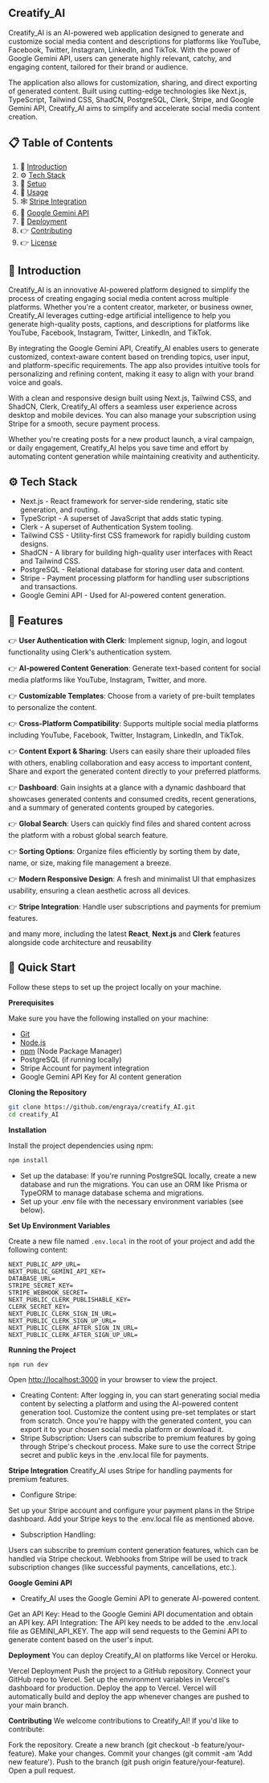 ## <a name="tech-stack">Creatify_AI</a>

Creatify_AI is an AI-powered web application designed to generate and customize social media content and descriptions for platforms like YouTube, Facebook, Twitter, Instagram, LinkedIn, and TikTok. With the power of Google Gemini API, users can generate highly relevant, catchy, and engaging content, tailored for their brand or audience.

The application also allows for customization, sharing, and direct exporting of generated content. Built using cutting-edge technologies like Next.js, TypeScript, Tailwind CSS, ShadCN, PostgreSQL, Clerk, Stripe, and Google Gemini API, Creatify_AI aims to simplify and accelerate social media content creation.


## 📋 <a name="table">Table of Contents</a>

1. 🤖 [Introduction](#introduction)
2. ⚙️ [Tech Stack](#tech-stack)
3. 🔋 [Setuo](#features)
4. 🤸 [Usage](#quick-start)
5. 🕸️ [Stripe Integration](#snippets)
6. 🔗 [Google Gemini API](#links)
7. 🚀 [Deployment](#more)
8. 👉 [Contributing](#more)
9. 👉 [License](#more)

## <a name="introduction">🤖 Introduction</a>

Creatify_AI is an innovative AI-powered platform designed to simplify the process of creating engaging social media content across multiple platforms. Whether you're a content creator, marketer, or business owner, Creatify_AI leverages cutting-edge artificial intelligence to help you generate high-quality posts, captions, and descriptions for platforms like YouTube, Facebook, Instagram, Twitter, LinkedIn, and TikTok.

By integrating the Google Gemini API, Creatify_AI enables users to generate customized, context-aware content based on trending topics, user input, and platform-specific requirements. The app also provides intuitive tools for personalizing and refining content, making it easy to align with your brand voice and goals.

With a clean and responsive design built using Next.js, Tailwind CSS, and ShadCN, Clerk, Creatify_AI offers a seamless user experience across desktop and mobile devices. You can also manage your subscription using Stripe for a smooth, secure payment process.

Whether you're creating posts for a new product launch, a viral campaign, or daily engagement, Creatify_AI helps you save time and effort by automating content generation while maintaining creativity and authenticity.

## <a name="tech-stack">⚙️ Tech Stack</a>

- Next.js - React framework for server-side rendering, static site generation, and routing.
- TypeScript - A superset of JavaScript that adds static typing.
- Clerk - A superset of Authentication System tooling.
- Tailwind CSS - Utility-first CSS framework for rapidly building custom designs.
- ShadCN - A library for building high-quality user interfaces with React and Tailwind CSS.
- PostgreSQL - Relational database for storing user data and content.
- Stripe - Payment processing platform for handling user subscriptions and transactions.
- Google Gemini API - Used for AI-powered content generation.

## <a name="features">🔋 Features</a>

👉 **User Authentication with Clerk**: Implement signup, login, and logout functionality using Clerk's authentication system.

👉 **AI-powered Content Generation**: Generate text-based content for social media platforms like YouTube, Instagram, Twitter, and more.

👉 **Customizable Templates**: Choose from a variety of pre-built templates to personalize the content.

👉 **Cross-Platform Compatibility**: Supports multiple social media platforms including YouTube, Facebook, Twitter, Instagram, LinkedIn, and TikTok.

👉 **Content Export & Sharing**: Users can easily share their uploaded files with others, enabling collaboration and easy access to important content, Share and export the generated content directly to your preferred platforms.

👉 **Dashboard**: Gain insights at a glance with a dynamic dashboard that showcases generated contents and consumed credits, recent generations, and a summary of generated contents grouped by categories.

👉 **Global Search**: Users can quickly find files and shared content across the platform with a robust global search feature.

👉 **Sorting Options**: Organize files efficiently by sorting them by date, name, or size, making file management a breeze.

👉 **Modern Responsive Design**: A fresh and minimalist UI that emphasizes usability, ensuring a clean aesthetic across all devices.

👉 **Stripe Integration**: Handle user subscriptions and payments for premium features.

and many more, including the latest **React**, **Next.js** and **Clerk** features alongside code architecture and
reusability

## <a name="quick-start">🤸 Quick Start</a>

Follow these steps to set up the project locally on your machine.

**Prerequisites**

Make sure you have the following installed on your machine:

- [Git](https://git-scm.com/)
- [Node.js](https://nodejs.org/en)
- [npm](https://www.npmjs.com/) (Node Package Manager)
- PostgreSQL (if running locally)
- Stripe Account for payment integration
- Google Gemini API Key for AI content generation

**Cloning the Repository**

```bash
git clone https://github.com/engraya/creatify_AI.git
cd creatify_AI
```

**Installation**

Install the project dependencies using npm:

```bash
npm install
```

- Set up the database:
    If you're running PostgreSQL locally, create a new database and run the migrations.
    You can use an ORM like Prisma or TypeORM to manage database schema and migrations.
- Set up your .env file with the necessary environment variables (see below).

**Set Up Environment Variables**

Create a new file named `.env.local` in the root of your project and add the following content:

```env
NEXT_PUBLIC_APP_URL=
NEXT_PUBLIC_GEMINI_API_KEY=
DATABASE_URL=
STRIPE_SECRET_KEY=
STRIPE_WEBHOOK_SECRET=
NEXT_PUBLIC_CLERK_PUBLISHABLE_KEY=
CLERK_SECRET_KEY=
NEXT_PUBLIC_CLERK_SIGN_IN_URL=
NEXT_PUBLIC_CLERK_SIGN_UP_URL=
NEXT_PUBLIC_CLERK_AFTER_SIGN_IN_URL=
NEXT_PUBLIC_CLERK_AFTER_SIGN_UP_URL=
```


**Running the Project**

```bash
npm run dev
```

Open [http://localhost:3000](http://localhost:3000) in your browser to view the project.

- Creating Content:
  After logging in, you can start generating social media content by selecting a platform and using the AI-powered content generation tool.
  Customize the content using pre-set templates or start from scratch.
  Once you're happy with the generated content, you can export it to your chosen social media platform or download it.
- Stripe Subscription:
  Users can subscribe to premium features by going through Stripe's checkout process.
  Make sure to use the correct Stripe secret and public keys in the .env.local file for payments.


**Stripe Integration**
Creatify_AI uses Stripe for handling payments for premium features.

- Configure Stripe:

Set up your Stripe account and configure your payment plans in the Stripe dashboard.
Add your Stripe keys to the .env.local file as mentioned above.

- Subscription Handling:

Users can subscribe to premium content generation features, which can be handled via Stripe checkout.
Webhooks from Stripe will be used to track subscription changes (like successful payments, cancellations, etc.).


**Google Gemini API**
- Creatify_AI uses the Google Gemini API to generate AI-powered content.

Get an API Key:
Head to the Google Gemini API documentation and obtain an API key.
API Integration:
The API key needs to be added to the .env.local file as GEMINI_API_KEY.
The app will send requests to the Gemini API to generate content based on the user's input.



**Deployment**
You can deploy Creatify_AI on platforms like Vercel or Heroku.

Vercel Deployment
Push the project to a GitHub repository.
Connect your GitHub repo to Vercel.
Set up the environment variables in Vercel's dashboard for production.
Deploy the app to Vercel.
Vercel will automatically build and deploy the app whenever changes are pushed to your main branch.


**Contributing**
We welcome contributions to Creatify_AI! If you'd like to contribute:

Fork the repository.
Create a new branch (git checkout -b feature/your-feature).
Make your changes.
Commit your changes (git commit -am 'Add new feature').
Push to the branch (git push origin feature/your-feature).
Open a pull request.
